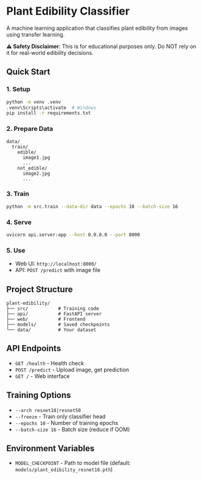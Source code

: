 # Plant Edibility Classifier

A machine learning application that classifies plant edibility from images using transfer learning.

**⚠️ Safety Disclaimer**: This is for educational purposes only. Do NOT rely on it for real-world edibility decisions.

## Quick Start

### 1. Setup
```bash
python -m venv .venv
.venv\Scripts\activate  # Windows
pip install -r requirements.txt
```

### 2. Prepare Data
```
data/
  train/
    edible/
      image1.jpg
      ...
    not_edible/
      image2.jpg
      ...
```

### 3. Train
```bash
python -m src.train --data-dir data --epochs 10 --batch-size 16
```

### 4. Serve
```bash
uvicorn api.server:app --host 0.0.0.0 --port 8000
```

### 5. Use
- Web UI: `http://localhost:8000/`
- API: `POST /predict` with image file

## Project Structure
```
plant-edibility/
├── src/           # Training code
├── api/           # FastAPI server
├── web/           # Frontend
├── models/        # Saved checkpoints
└── data/          # Your dataset
```

## API Endpoints
- `GET /health` - Health check
- `POST /predict` - Upload image, get prediction
- `GET /` - Web interface

## Training Options
- `--arch resnet18|resnet50`
- `--freeze` - Train only classifier head
- `--epochs 10` - Number of training epochs
- `--batch-size 16` - Batch size (reduce if OOM)

## Environment Variables
- `MODEL_CHECKPOINT` - Path to model file (default: `models/plant_edibility_resnet18.pth`) 